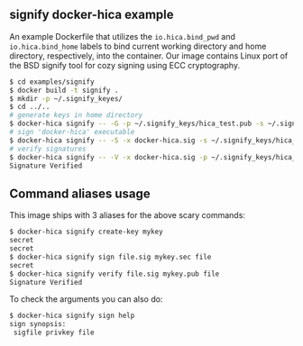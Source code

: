 signify docker-hica example
---------------------------

An example Dockerfile that utilizes the `io.hica.bind_pwd` and `io.hica.bind_home` labels to bind current working 
directory and home directory, respectively, into the container. Our image contains Linux port of the BSD signify
tool for cozy signing using ECC cryptography.

```bash
$ cd examples/signify
$ docker build -t signify .
$ mkdir -p ~/.signify_keyes/
$ cd ../..
# generate keys in home directory
$ docker-hica signify -- -G -p ~/.signify_keys/hica_test.pub -s ~/.signify_keys/hica_test.sec
# sign 'docker-hica' executable
$ docker-hica signify -- -S -x docker-hica.sig -s ~/.signify_keys/hica_test.sec -m docker-hica
# verify signatures
$ docker-hica signify -- -V -x docker-hica.sig -p ~/.signify_keys/hica_test.pub -m docker-hica
Signature Verified
```

## Command aliases usage
This image ships with 3 aliases for the above scary commands:
```bash
$ docker-hica signify create-key mykey
secret
secret
$ docker-hica signify sign file.sig mykey.sec file
secret
$ docker-hica signify verify file.sig mykey.pub file
Signature Verified
```

To check the arguments you can also do:
```bash
$ docker-hica signify sign help
sign synopsis:
 sigfile privkey file
```
